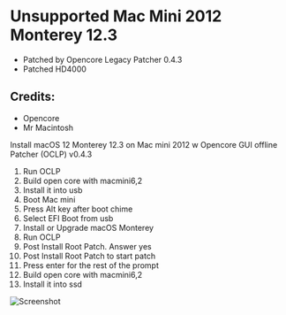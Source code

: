 # Unsupported Mac Mini 2012 Monterey 12.3
* Patched by Opencore Legacy Patcher 0.4.3
* Patched HD4000
## Credits:
* Opencore
* Mr Macintosh

Install macOS 12 Monterey 12.3 on Mac mini 2012 w Opencore GUI offline Patcher (OCLP) v0.4.3
1. Run OCLP
2. Build open core with macmini6,2
3. Install it into usb
4. Boot Mac mini
5. Press Alt key after boot chime
6. Select EFI Boot from usb
7. Install or Upgrade macOS Monterey
8. Run OCLP
9. Post Install Root Patch. Answer yes
10. Post Install Root Patch to start patch
11. Press enter for the rest of the prompt 
12. Build open core with macmini6,2
13. Install it into ssd

![Screenshot](https://github.com/yahgoo/Unsupported-Mac-Mini-2012-Monterey/blob/main/img/Screenshot%202021-07-04%20at%201.44.33%20PM.png)
